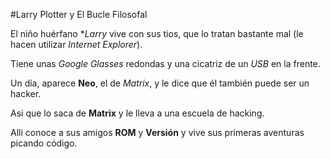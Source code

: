 #Larry Plotter y El Bucle Filosofal

El niño huérfano **Larry* vive con sus tios, que lo tratan bastante mal (le hacen utilizar *Internet Explorer*).

Tiene unas *Google Glasses* redondas y una cicatriz de un *USB* en la frente.

Un día, aparece **Neo**, el de *Matrix*, y le dice que él  también puede ser un hacker.

Asi que lo saca de **Matrix** y le lleva a una escuela de hacking.

Alli conoce a sus amigos **ROM** y **Versión** y vive sus primeras aventuras picando código.
